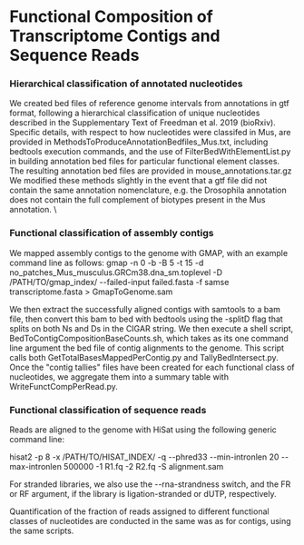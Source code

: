 # Functional Composition of Transcriptome Contigs and Sequence Reads

### Hierarchical classification of annotated nucleotides
We created bed files of reference genome intervals from annotations in gtf format, following a hierarchical classification of unique nucleotides described in the Supplementary Text of Freedman et al. 2019 (bioRxiv). Specific details, with respect to how nucleotides were classifed in Mus, are provided in MethodsToProduceAnnotationBedfiles_Mus.txt, including bedtools execution commands, and the use of FilterBedWithElementList.py in building annotation bed files for particular functional element classes. The resulting annotation bed files are provided in mouse_annotations.tar.gz We modified these methods slightly in the event that a gtf file did not contain the same annotation nomenclature, e.g. the Drosophila annotation does not contain the full complement of biotypes present in the Mus annotation.
\
### Functional classification of assembly contigs
We mapped assembly contigs to the genome with GMAP, with an example command line as follows:
    gmap -n 0 -b -B 5 -t 15  -d no_patches_Mus_musculus.GRCm38.dna_sm.toplevel -D /PATH/TO/gmap_index/ --failed-input failed.fasta -f samse transcriptome.fasta > GmapToGenome.sam

We then extract the successfully aligned contigs with samtools to a bam file, then convert this bam to bed with bedtools using the -splitD flag that splits on both Ns and Ds in the CIGAR string. We then execute a shell script, BedToContigCompositionBaseCounts.sh, which takes as its one command line argument the bed file of contig alignments to the genome. This script calls both GetTotalBasesMappedPerContig.py and TallyBedIntersect.py. Once the "contig tallies" files have been created for each functional class of nucleotides, we aggregate them into a summary table with WriteFunctCompPerRead.py. 
 
### Functional classification of sequence reads
Reads are aligned to the genome with HiSat using the following generic command line:

   hisat2 -p 8 -x /PATH/TO/HISAT_INDEX/ -q --phred33 --min-intronlen 20 --max-intronlen 500000 -1 R1.fq -2 R2.fq -S alignment.sam  

For stranded libraries, we also use the --rna-strandness switch, and the FR or RF argument, if the library is ligation-stranded or dUTP, respectively.

Quantification of the fraction of reads assigned to different functional classes of nucleotides are conducted in the same was as for contigs, using the same scripts.

 
 
